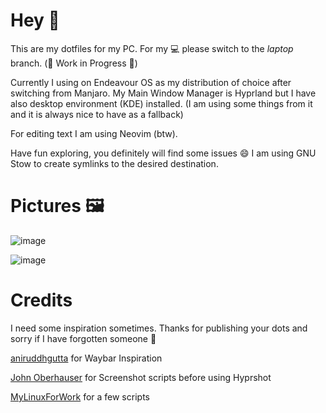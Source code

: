 # Hey 👋

This are my dotfiles for my PC. For my 💻 please switch to the _laptop_ branch. (🚧 Work in Progress 🚧)

Currently I using on Endeavour OS as my distribution of choice after switching from Manjaro.
My Main Window Manager is Hyprland but I have also desktop environment (KDE) installed. (I am using some things from it and it is always nice to have as a fallback)

For editing text I am using Neovim (btw).

Have fun exploring, you definitely will find some issues 😄
I am using GNU Stow to create symlinks to the desired destination.

# Pictures 🖼️

![image](https://github.com/user-attachments/assets/ba5d686b-9d46-4c56-ab7a-328a30b94a83)

![image](https://github.com/user-attachments/assets/c85889ff-47c1-49ec-8112-01fba7dbd596)

# Credits

I need some inspiration sometimes. Thanks for publishing your dots and sorry if I have forgotten someone 😬

[aniruddhgutta](https://github.com/aniruddhgutta/hyprsimple) for Waybar Inspiration

[John Oberhauser](https://github.com/JohnOberhauser/Varda-Theme/blob/main) for Screenshot scripts before using Hyprshot

[MyLinuxForWork](https://github.com/mylinuxforwork/dotfiles/blob/main/share/dotfiles/.config) for a few scripts




